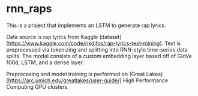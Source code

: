 # rnn_raps

This is a project that implements an LSTM to generate rap lyrics. 

Data source is rap lyrics from Kaggle (dataset)[https://www.kaggle.com/code/rikdifos/rap-lyrics-text-mining]. 
Text is preprocessed via tokenizing and splitting into RNN-style time-series data splits. 
The model consists of a custom embedding layer based off of GloVe 100d, LSTM, and a dense layer.

Preprocesing and model training is performed on (Great Lakes)[https://arc.umich.edu/greatlakes/user-guide/] High Performance Computing GPU clusters.

